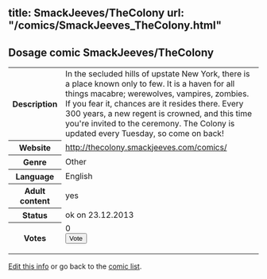 title: SmackJeeves/TheColony
url: "/comics/SmackJeeves_TheColony.html"
---
Dosage comic SmackJeeves/TheColony
-----------------------------------------

<p id="msg"></p>
<script type="text/javascript">
if (window.location.search === '?edit_info_mail=sent_ok') {
  var elem = document.getElementById("msg");
  elem.innerHTML = 'Edited information sucessfully sent for review, which is usually done daily. Thanks!';
  elem.className = 'ok';
}
</script>
<table class="comicinfo">
<tr>
<th>Description</th><td>In the secluded hills of upstate New York, there is a place known only to few. It is a haven for all things macabre; werewolves, vampires, zombies. If you fear it, chances are it resides there. Every 300 years, a new regent is crowned, and this time you're invited to the ceremony. The Colony is updated every Tuesday, so come on back!</td>
</tr>
<tr>
<th>Website</th><td><a href="http://thecolony.smackjeeves.com/comics/">http://thecolony.smackjeeves.com/comics/</a></td>
</tr>
<tr>
<th>Genre</th><td>Other</td>
</tr>
<tr>
<th>Language</th><td>English</td>
</tr>
<tr>
<th>Adult content</th><td>yes</td>
</tr>
<tr>
<th>Status</th><td>ok on 23.12.2013</td>
</tr>
<tr>
<th>Votes</th><td>0
<form action="http://gaecounter.appspot.com/count/" method="POST">
<input name="name" type="hidden" value="SmackJeeves_TheColony"/>
<input name="uid" type="hidden" id="voteuid" value=""/>
<input type="submit" value="Vote"/>
</form>
</td>
</tr>
</table>
<script type="text/javascript">
var ua = navigator.userAgent;
document.getElementById("voteuid").value = ua.replace(/[^a-zA-Z0-9\._:]/g , "_");;
</script>

[Edit this info](SmackJeeves_TheColony_edit.html) or go back to the [comic list](../comic-index.html).
